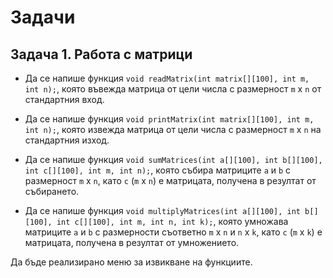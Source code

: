 # Задачи

## Задача 1. Работа с матрици

- Да се напише функция `void readMatrix(int matrix[][100], int m, int n);`, която въвежда матрица от цели числа с размерност `m` x `n` от стандартния вход.

- Да се напише функция `void printMatrix(int matrix[][100], int m, int n);`, която извежда матрица от цели числа с размерност `m` x `n` на стандартния изход.

- Да се напише функция `void sumMatrices(int a[][100], int b[][100], int c[][100], int m, int n);`, която събира матриците `a` и `b` с размерност `m` x `n`, като `c` (`m` x `n`) е матрицата, получена в резултат от събирането.

- Да се напише функция `void multiplyMatrices(int a[][100], int b[][100], int c[][100], int m, int n, int k);`, която умножава матриците `a` и `b` с размерности съответно `m` x `n` и `n` x `k`, като `c` (`m` x `k`) е матрицата, получена в резултат от умножението.

Да бъде реализирано меню за извикване на функциите.
